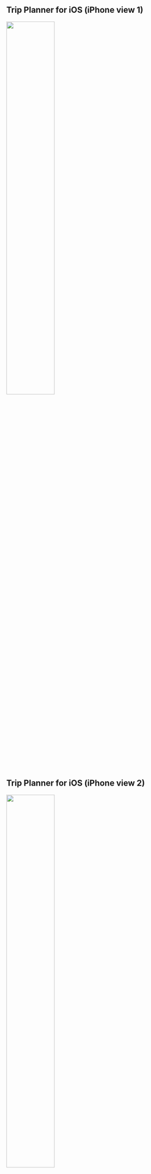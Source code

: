 
## Trip Planner for iOS (iPhone view 1)
<img src="https://pluginsights.ca1.qualtrics.com/ControlPanel/Graphic.php?IM=IM_7W0eGcmCiKSCOwZ" width="50%;" />

## Trip Planner for iOS (iPhone view 2)
<img src="https://pluginsights.ca1.qualtrics.com/ControlPanel/Graphic.php?IM=IM_6tenDRkpSbuN7Yp" width="50%;" />

## Trip Planner for web (PlugShare.com view 1)
<img src="https://pluginsights.ca1.qualtrics.com/ControlPanel/Graphic.php?IM=IM_cu0dNwvEyzGJ5Gt" width="100%;" />

## Trip Planner for web (PlugShare.com view 2)
<img src="https://pluginsights.ca1.qualtrics.com/ControlPanel/Graphic.php?IM=IM_6DWAjCV0vjgQuPz" width="100%;" />


### _This link should have opened in a new window. Please navigate back to the survey page when you're done here._
